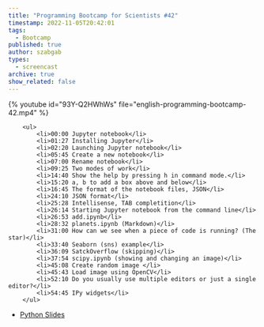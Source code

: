 ```yaml
---
title: "Programming Bootcamp for Scientists #42"
timestamp: 2022-11-05T20:42:01
tags:
  - Bootcamp
published: true
author: szabgab
types:
  - screencast
archive: true
show_related: false
---
```



{% youtube id="93Y-Q2HWhWs" file="english-programming-bootcamp-42.mp4" %}

        <ul>
            <li>00:00 Jupyter notebook</li>
            <li>01:27 Installing Jupyter</li>
            <li>02:20 Launching Jupyter notebook</li>
            <li>05:45 Create a new notebook</li>
            <li>07:00 Rename notebook</li>
            <li>09:25 Two modes of work</li>
            <li>14:40 Show the help by pressing h in command mode.</li>
            <li>15:20 a, b to add a box above and below</li>
            <li>16:45 The format of the notebook files, JSON</li>
            <li>24:10 JSON format</li>
            <li>25:28 Intellisense, TAB completition</li>
            <li>26:14 Starting Jupyter notebook from the command line</li>
            <li>26:53 add.ipynb</li>
            <li>28:32 planets.ipynb (Markdown)</li>
            <li>31:00 How can we see when a piece of code is running? (The star)</li>
            <li>33:40 Seaborn (sns) example</li>
            <li>36:09 SatckOverflow (skipping)</li>
            <li>37:54 scipy.ipynb (showing and changing an image)</li>
            <li>45:08 Create random image </li>
            <li>45:43 Load image using OpenCV</li>
            <li>52:10 Do you usually use multiple editors or just a single editor?</li>
            <li>54:45 IPy widgets</li>
        </ul>

* [Python Slides](/slides/python)

